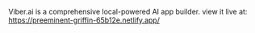 Viber.ai is a comprehensive local-powered AI app builder.
view it live at:
https://preeminent-griffin-65b12e.netlify.app/
